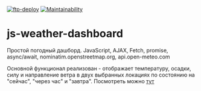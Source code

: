 [![ftp-deploy](https://github.com/NickRyabinin/js-weather-dashboard/actions/workflows/ftp-deploy.yml/badge.svg)](https://github.com/NickRyabinin/js-weather-dashboard/actions/workflows/ftp-deploy.yml)
[![Maintainability](https://api.codeclimate.com/v1/badges/48d6892a507b5312b4c6/maintainability)](https://codeclimate.com/github/NickRyabinin/js-weather-dashboard/maintainability)

# js-weather-dashboard
Простой погодный дашборд. JavaScript, AJAX, Fetch, promise, async/await, nominatim.openstreetmap.org, api.open-meteo.com

Основной функционал реализован - отображает температуру, осадки, силу и направление ветра в двух выбранных локациях по состоянию на "сейчас", "через час" и "завтра". Посмотреть можно [тут](http://js-weather-dashboard.atwebpages.com/)
